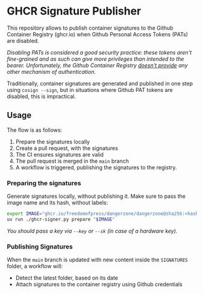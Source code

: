# GHCR Signature Publisher

This repository allows to publish container signatures to the Github Container Registry (ghcr.io) when Github Personal Access Tokens (PATs) are disabled.

_Disabling PATs is considered a good security practice: these tokens aren't fine-grained and as such can give more privileges than intended to the bearer. Unfortunately, the Github Container Registry [doesn't provide](https://docs.github.com/en/packages/working-with-a-github-packages-registry/working-with-the-container-registry#authenticating-to-the-container-registry) any other mechanism of authentication._

Traditionally, container signatures are generated and published in one step using
`cosign --sign`, but in situations where Github PAT tokens are disabled, this is impractical.

## Usage

The flow is as follows:

1. Prepare the signatures locally
2. Create a pull request, with the signatures
3. The CI ensures signatures are valid
4. The pull request is merged in the `main` branch
5. A workflow is triggered, publishing the signatures to the registry.

### Preparing the signatures

Generate signatures locally, without publishing it. Make sure to pass the image
name and its hash, without labels:

```sh
export IMAGE="ghcr.io/freedomofpress/dangerzone/dangerzone@sha256:<hash>"
uv run ./ghcr-signer.py prepare "$IMAGE"
```

_You should pass a key via `--key` or `--sk` (in case of a hardware key)._

### Publishing Signatures

When the `main` branch is updated with new content inside the `SIGNATURES` folder,
a workflow will:

- Detect the latest folder, based on its date
- Attach signatures to the container registry using Github credentials
